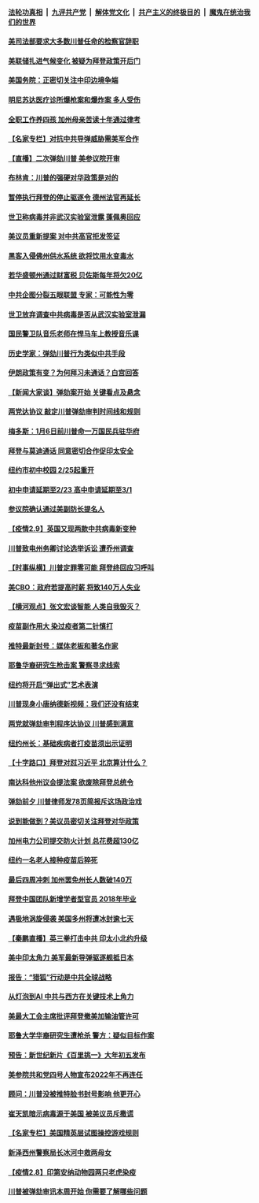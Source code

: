 

####  [法轮功真相](../../../../basic/blob/master/README.md?t=02100831) &nbsp;|&nbsp; [九评共产党](../../../../9ping.md/blob/master/README.md?t=02100831) &nbsp;|&nbsp; [解体党文化](../../../../jtdwh.md/blob/master/README.md?t=02100831)  &nbsp;|&nbsp; [共产主义的终极目的](../../../../gczydzjmd.md/blob/master/README.md?t=02100831) &nbsp;|&nbsp; [魔鬼在统治我们的世界](../../../../mgztzwmdsj.md/blob/master/README.md?t=02100831) 

#### [美司法部要求大多数川普任命的检察官辞职](../pages/nsc412/n12743795.md?t=02100831) 

#### [美联储扎进气候变化 被疑为拜登政策开后门](../pages/nsc412/n12743302.md?t=02100831) 

#### [美国务院：正密切关注中印边境争端](../pages/nsc412/n12743771.md?t=02100831) 

#### [明尼苏达医疗诊所爆枪案和爆炸案 多人受伤](../pages/nsc412/n12743764.md?t=02100831) 

#### [全职工作养四孩 加州母亲苦读十年通过律考](../pages/nsc412/n12742744.md?t=02100831) 

#### [【名家专栏】对抗中共导弹威胁需美军合作](../pages/nsc412/n12743544.md?t=02100831) 

#### [【直播】二次弹劾川普 美参议院开审](../pages/nsc412/n12743103.md?t=02100831) 

#### [布林肯：川普的强硬对华政策是对的](../pages/nsc412/n12743621.md?t=02100831) 

#### [暂停执行拜登的停止驱逐令 德州法官再延长](../pages/nsc412/n12743588.md?t=02100831) 

#### [世卫称病毒并非武汉实验室泄露 蓬佩奥回应](../pages/nsc412/n12743545.md?t=02100831) 

#### [美议员重新提案 对中共高官拒发签证](../pages/nsc412/n12743550.md?t=02100831) 

#### [黑客入侵佛州供水系统 欲将饮用水变毒水](../pages/nsc412/n12743271.md?t=02100831) 

#### [若华盛顿州通过财富税 贝佐斯每年将欠20亿](../pages/nsc412/n12743224.md?t=02100831) 

#### [中共企图分裂五眼联盟 专家：可能性为零](../pages/nsc412/n12743241.md?t=02100831) 

#### [世卫放弃调查中共病毒是否从武汉实验室泄漏](../pages/nsc412/n12743070.md?t=02100831) 

#### [国民警卫队音乐老师在悍马车上教授音乐课](../pages/nsc412/n12742930.md?t=02100831) 

#### [历史学家：弹劾川普行为类似中共手段](../pages/nsc412/n12743101.md?t=02100831) 

#### [伊朗政策有变？为何拜习未通话？白宫回答](../pages/nsc412/n12743107.md?t=02100831) 

#### [【新闻大家谈】弹劾案开始 关键看点及悬念](../pages/nsc412/n12743018.md?t=02100831) 

#### [两党达协议 敲定川普弹劾审判时间线和规则](../pages/nsc412/n12743055.md?t=02100831) 

#### [梅多斯：1月6日前川普命一万国民兵驻华府](../pages/nsc412/n12742895.md?t=02100831) 

#### [拜登与莫迪通话 同意密切合作促印太安全](../pages/nsc412/n12742977.md?t=02100831) 

#### [纽约市初中校园  2/25起重开](../pages/nsc412/n12742991.md?t=02100831) 

#### [初中申请延期至2/23  高中申请延期至3/1](../pages/nsc412/n12742994.md?t=02100831) 

#### [参议院确认通过美副防长提名人](../pages/nsc412/n12742844.md?t=02100831) 

#### [【疫情2.9】英国又现两款中共病毒新变种](../pages/nsc412/n12742490.md?t=02100831) 

#### [川普致电州务卿讨论选举诉讼 遭乔州调查](../pages/nsc412/n12742579.md?t=02100831) 

#### [【时事纵横】川普定罪零可能 拜登终回应习呼叫](../pages/nsc412/n12741580.md?t=02100831) 

#### [美CBO：政府若提高时薪 将致140万人失业](../pages/nsc412/n12742156.md?t=02100831) 

#### [【横河观点】张文宏谈智能 人类自我毁灭？](../pages/nsc412/n12741793.md?t=02100831) 

#### [疫苗副作用大 染过疫者第二针慎打](../pages/nsc412/n12742075.md?t=02100831) 

#### [推特最新封号：媒体老板和著名作家](../pages/nsc412/n12741936.md?t=02100831) 

#### [耶鲁华裔研究生枪击案 警察寻求线索](../pages/nsc412/n12741939.md?t=02100831) 

#### [纽约将开启“弹出式”艺术表演](../pages/nsc412/n12741928.md?t=02100831) 

#### [川普现身小唐纳德新视频：我们还没有结束](../pages/nsc412/n12741978.md?t=02100831) 

#### [两党就弹劾审判程序达协议 川普感到满意](../pages/nsc412/n12741854.md?t=02100831) 

#### [纽约州长：基础疾病者打疫苗须出示证明](../pages/nsc412/n12741987.md?t=02100831) 

#### [【十字路口】拜登对怼习近平 北京算计什么？](../pages/nsc412/n12741899.md?t=02100831) 

#### [南达科他州议会提法案 欲废除拜登总统令](../pages/nsc412/n12741581.md?t=02100831) 

#### [弹劾前夕 川普律师发78页简报斥这场政治戏](../pages/nsc412/n12741784.md?t=02100831) 

#### [说到能做到？美议员密切关注拜登对华政策](../pages/nsc412/n12741031.md?t=02100831) 

#### [加州电力公司提交防火计划 总花费超130亿](../pages/nsc412/n12741801.md?t=02100831) 

#### [纽约一名老人接种疫苗后猝死](../pages/nsc412/n12741626.md?t=02100831) 

#### [最后四周冲刺 加州罢免州长人数破140万](../pages/nsc412/n12741646.md?t=02100831) 

#### [拜登中国团队新增学者型官员 2018年毕业](../pages/nsc412/n12741720.md?t=02100831) 

#### [遇极地涡旋侵袭 美国多州将遭冰封逾七天](../pages/nsc412/n12741494.md?t=02100831) 

#### [【秦鹏直播】英三拳打击中共 印太小北约升级](../pages/nsc412/n12741097.md?t=02100831) 

#### [美中印太角力 美军最新导弹驱逐舰抵日本](../pages/nsc412/n12741320.md?t=02100831) 

#### [报告：“猎狐”行动是中共全球战略](../pages/nsc412/n12736160.md?t=02100831) 

#### [从灯泡到AI 中共与西方在关键技术上角力](../pages/nsc412/n12741462.md?t=02100831) 

#### [美最大工会主席批评拜登撤美加输油管许可](../pages/nsc412/n12741045.md?t=02100831) 

#### [耶鲁大学华裔研究生遭枪杀 警方：疑似目标作案](../pages/nsc412/n12741034.md?t=02100831) 

#### [预告：新世纪新片《百里挑一》大年初五发布](../pages/nsc412/n12741277.md?t=02100831) 

#### [美参院共和党四号人物宣布2022年不再连任](../pages/nsc412/n12741182.md?t=02100831) 

#### [顾问：川普没被推特脸书封号影响 他更开心](../pages/nsc412/n12741197.md?t=02100831) 

#### [崔天凯暗示病毒源于美国 被美议员斥撒谎](../pages/nsc412/n12741091.md?t=02100831) 

#### [【名家专栏】美国精英层试图操控游戏规则](../pages/nsc412/n12740778.md?t=02100831) 

#### [新泽西州警察局长冰河中救两母女](../pages/nsc412/n12739747.md?t=02100831) 

#### [【疫情2.8】印第安纳动物园两只老虎染疫](../pages/nsc412/n12740332.md?t=02100831) 

#### [川普被弹劾审讯本周开始 你需要了解哪些问题](../pages/nsc412/n12741029.md?t=02100831) 

